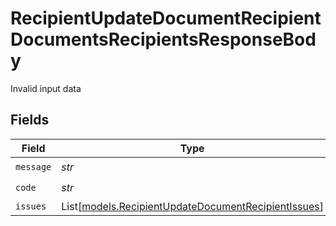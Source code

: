 # RecipientUpdateDocumentRecipientDocumentsRecipientsResponseBody

Invalid input data


## Fields

| Field                                                                                                      | Type                                                                                                       | Required                                                                                                   | Description                                                                                                |
| ---------------------------------------------------------------------------------------------------------- | ---------------------------------------------------------------------------------------------------------- | ---------------------------------------------------------------------------------------------------------- | ---------------------------------------------------------------------------------------------------------- |
| `message`                                                                                                  | *str*                                                                                                      | :heavy_check_mark:                                                                                         | N/A                                                                                                        |
| `code`                                                                                                     | *str*                                                                                                      | :heavy_check_mark:                                                                                         | N/A                                                                                                        |
| `issues`                                                                                                   | List[[models.RecipientUpdateDocumentRecipientIssues](../models/recipientupdatedocumentrecipientissues.md)] | :heavy_minus_sign:                                                                                         | N/A                                                                                                        |
